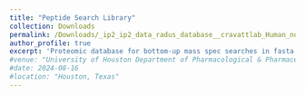 ```yaml
---
title: "Peptide Search Library"
collection: Downloads
permalink: /Downloads/_ip2_ip2_data_radus_database__cravattlab_Human_nonredundant_07-28-2016_reversed.fasta
author_profile: true
excerpt: 'Proteomic database for bottom-up mass spec searches in fasta format'
#venue: "University of Houston Department of Pharmacological & Pharmaceutical Sciences"
#date: 2024-08-16
#location: "Houston, Texas"
---
```

